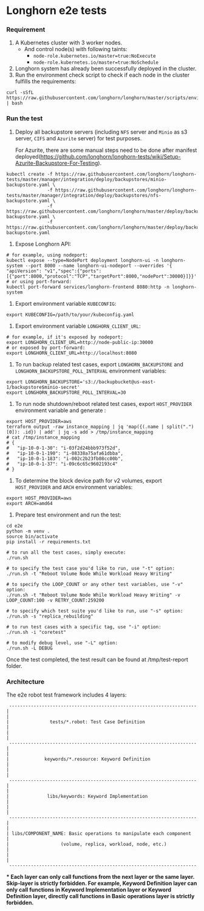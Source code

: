 # Longhorn e2e tests

### Requirement

1. A Kubernetes cluster with 3 worker nodes.
   - And control node(s) with following taints:
      - `node-role.kubernetes.io/master=true:NoExecute`
      - `node-role.kubernetes.io/master=true:NoSchedule` 
1. Longhorn system has already been successfully deployed in the cluster.
1. Run the environment check script to check if each node in the cluster fulfills the requirements:
```
curl -sSfL https://raw.githubusercontent.com/longhorn/longhorn/master/scripts/environment_check.sh | bash
```

### Run the test

1. Deploy all backupstore servers (including `NFS` server and `Minio` as s3 server, `CIFS` and `Azurite` server) for test purposes.

   For Azurite, there are some manual steps need to be done after manifest deployed(https://github.com/longhorn/longhorn-tests/wiki/Setup-Azurite-Backupstore-For-Testing).
```
kubectl create -f https://raw.githubusercontent.com/longhorn/longhorn-tests/master/manager/integration/deploy/backupstores/minio-backupstore.yaml \
               -f https://raw.githubusercontent.com/longhorn/longhorn-tests/master/manager/integration/deploy/backupstores/nfs-backupstore.yaml \
               -f https://raw.githubusercontent.com/longhorn/longhorn/master/deploy/backupstores/cifs-backupstore.yaml \
               -f https://raw.githubusercontent.com/longhorn/longhorn/master/deploy/backupstores/azurite-backupstore.yaml
```

1. Expose Longhorn API:
```
# for example, using nodeport:
kubectl expose --type=NodePort deployment longhorn-ui -n longhorn-system --port 8000 --name longhorn-ui-nodeport --overrides '{ "apiVersion": "v1","spec":{"ports": [{"port":8000,"protocol":"TCP","targetPort":8000,"nodePort":30000}]}}'
# or using port-forward:
kubectl port-forward services/longhorn-frontend 8080:http -n longhorn-system
```

1. Export environment variable `KUBECONFIG`:
```
export KUBECONFIG=/path/to/your/kubeconfig.yaml
```

1. Export environment variable `LONGHORN_CLIENT_URL`:
```
# for example, if it's exposed by nodeport:
export LONGHORN_CLIENT_URL=http://node-public-ip:30000
# or exposed by port-forward:
export LONGHORN_CLIENT_URL=http://localhost:8080
```

1. To run backup related test cases, export `LONGHORN_BACKUPSTORE` and `LONGHORN_BACKUPSTORE_POLL_INTERVAL` environment variables:

```
export LONGHORN_BACKUPSTORE='s3://backupbucket@us-east-1/backupstore$minio-secret'
export LONGHORN_BACKUPSTORE_POLL_INTERVAL=30
```

1. To run node shutdown/reboot related test cases, export `HOST_PROVIDER` environment variable and generate :

```
export HOST_PROVIDER=aws
terraform output -raw instance_mapping | jq 'map({(.name | split(".")[0]): .id}) | add' | jq -s add > /tmp/instance_mapping
# cat /tmp/instance_mapping
# {
#   "ip-10-0-1-30": "i-03f2d24bbb973f52d",
#   "ip-10-0-1-190": "i-08338a75afa61dbba",
#   "ip-10-0-1-183": "i-002c2b23fb08cc00b",
#   "ip-10-0-1-37": "i-09c6c65c9602193c4"
# }
```

1. To determine the block device path for v2 volumes, export `HOST_PROVIDER` and `ARCH` environment variables:

```
export HOST_PROVIDER=aws
export ARCH=amd64
```

1. Prepare test environment and run the test:
```
cd e2e
python -m venv .
source bin/activate
pip install -r requirements.txt

# to run all the test cases, simply execute:
./run.sh

# to specify the test case you'd like to run, use "-t" option:
./run.sh -t "Reboot Volume Node While Workload Heavy Writing"

# to specify the LOOP_COUNT or any other test variables, use "-v" option:
./run.sh -t "Reboot Volume Node While Workload Heavy Writing" -v LOOP_COUNT:100 -v RETRY_COUNT:259200

# to specify which test suite you'd like to run, use "-s" option:
./run.sh -s "replica_rebuilding"

# to run test cases with a specific tag, use "-i" option:
./run.sh -i "coretest"

# to modify debug level, use "-L" option:
./run.sh -L DEBUG
```

Once the test completed, the test result can be found at /tmp/test-report folder.

### Architecture

The e2e robot test framework includes 4 layers:

```
 ---------------------------------------------------------------------
|                                                                     |
|               tests/*.robot: Test Case Definition                   |
|                                                                     |
 ---------------------------------------------------------------------
|                                                                     |
|             keywords/*.resource: Keyword Definition                 |
|                                                                     |
 ---------------------------------------------------------------------
|                                                                     |
|              libs/keywords: Keyword Implementation                  |
|                                                                     |
 ---------------------------------------------------------------------
|                                                                     |
| libs/COMPONENT_NAME: Basic operations to manipulate each component  |
|                   (volume, replica, workload, node, etc.)           |
|                                                                     |
 ---------------------------------------------------------------------
```

 __* Each layer can only call functions from the next layer or the same layer. Skip-layer is strictly forbidden. For example, Keyword Definition layer can only call functions in Keyword Implementation layer or Keyword Definition layer, directly call functions in Basic operations layer is strictly forbidden.__